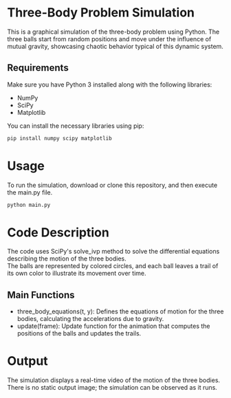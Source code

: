 # Three-Body Problem Simulation

This is a graphical simulation of the three-body problem using Python. The three balls start from random positions and move under the influence of mutual gravity, showcasing chaotic behavior typical of this dynamic system.  

## Requirements

Make sure you have Python 3 installed along with the following libraries:

- NumPy
- SciPy
- Matplotlib

You can install the necessary libraries using pip:

```bash
pip install numpy scipy matplotlib
```
# Usage
To run the simulation, download or clone this repository, and then execute the main.py file.
```bash
python main.py
```

# Code Description
The code uses SciPy's solve_ivp method to solve the differential equations describing the motion of the three bodies.  
The balls are represented by colored circles, and each ball leaves a trail of its own color to illustrate its movement over time.  

## Main Functions
- three_body_equations(t, y): Defines the equations of motion for the three bodies, calculating the accelerations due to gravity.  
- update(frame): Update function for the animation that computes the positions of the balls and updates the trails.

# Output
The simulation displays a real-time video of the motion of the three bodies. There is no static output image; the simulation can be observed as it runs.  
